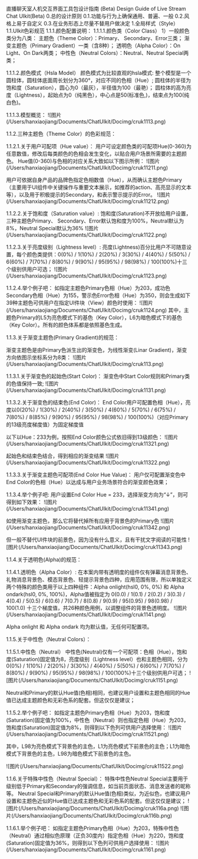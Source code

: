 直播聊天室人机交互界面工具包设计指南 (Beta)
Design Guide of Live Stream Chat UIkit(Beta)
0.总的设计原则
0.1.功能与行为上确保通用、普遍、一般
0.2.风格上易于自定义
0.3.在业务形态上尽量不替用户做决定
1.全局样式（Style）
1.1.UIkit色彩规范
1.1.1.颜色配置说明：
1.1.1.1.颜色类（Color Class）
1）一般颜色类分为八类：
主题色（Theme Color）：Primary、 Secondary、Error三类；
渐变主题色（Primary Gradient）一类（含8种）；
透明色（Alpha Color）：On Light、On Dark两类；
中性色（Neutral Colors）：Neutral、Neutral Special两类；

1.1.1.2.颜色模式（Hsla Model）
颜色模式为比较直观的hsla模式:
整个模型是一个圆柱体，圆柱体底面周长划分为360°，对应不同的色相（Hue）;
圆柱体的半径为饱和度（Saturation），圆心为0（最灰），半径值为100（最艳）；
圆柱体的高为亮度（Lightness），起始点为0（纯黑色），中心点是50(标准色,)，结束点为100(纯白色)。

1.1.1.3.模型概览：
![图片(/Users/hanxiaojiang/Documents/ChatUIkit/Docimg/cruk1113.png)

1.1.2.三种主题色（Theme Color）的色彩规范：

1.1.2.1.关于用户可配项（Hue value）：
用户可设定颜色类的可配项Hue(0-360)为任意数值，修改后每类颜色的色相会发生变化，以贴合用户场景所需要的主题颜色。
Hue值(0-360)与色相的对应关系大致如以下图示所例：
![图片(/Users/hanxiaojiang/Documents/ChatUIkit/Docimg/cruk11211.png)

用户可依据自身产品的品牌色指定色相数值（Hue），从而确认主题色Primary（主要用于UI组件中关键操作与重要文本展示，如推荐的action、高亮显示的文本等），以及用于积极提示的Secondary，和表示警示提示的Error。
![图片(/Users/hanxiaojiang/Documents/ChatUIkit/Docimg/cruk11212.png)

1.1.2.2.关于饱和度（Saturation value）:
饱和度(Saturation)不开放给用户设置，三种主题色Primary、 Secondary、Error默认饱和度为100%，Neutral默认为8%，Neutral Special默认为36% 
![图片(/Users/hanxiaojiang/Documents/ChatUIkit/Docimg/cruk1122.png)

1.1.2.3.关于亮度级别（Lightness level）:
亮度(Lightness)百分比用户不可随意设置，每个颜色类提供：0(0%) / 1(10%) / 2(20%) / 3(30%) / 4(40%) / 5(50%) / 6(60%) / 7(70%) / 8(80%) / 9(90%) / 95(95%) / 98(98%) / 100(100%)十三个级别供用户可选；
![图片(/Users/hanxiaojiang/Documents/ChatUIkit/Docimg/cruk1123.png)

1.1.2.4.举个例子吧：
如指定主题色Primary色相（Hue）为203，成功色Secondary色相（Hue）为155，警示色Error色相（Hue）为350，则会生成如下39种主题色可供用户在指定UI件块（View）颜色时使用： 
![图片(/Users/hanxiaojiang/Documents/ChatUIkit/Docimg/cruk1124.png)
其中，主题色Primary的L5为亮色模式下的基色（Key Color），L6为暗色模式下的基色（Key Color）。所有的颜色体系都是依照基色生成。

1.1.3.关于渐变主题色(Primary Gradient)的规范：

渐变主题色是由Primary色派生出的渐变色，为线性渐变(Linar Gradient)，渐变方向依图示坐标系分为8类： 
![图片(/Users/hanxiaojiang/Documents/ChatUIkit/Docimg/cruk113.png)

1.1.3.1.关于渐变色的起始色(Start Color)：
渐变色中Start Color规则和Primary类的色值保持一致;
![图片(/Users/hanxiaojiang/Documents/ChatUIkit/Docimg/cruk1131.png)

1.1.3.2.关于渐变色的结束色(End Color)：
End Color用户可配置色相（Hue），亮度以0(20%) / 1(30%) / 2(40%) / 3(50%) / 4(60%) / 5(70%) / 6(75%) / 7(80%) / 8(85%) / 9(90%) / 95(95%) / 98(98%) / 100(100%)（对应Primary的13级亮度梯度值）为固定梯度值

以下以Hue：233为例，按照End Color颜色公式依旧得到13级颜色： 
![图片(/Users/hanxiaojiang/Documents/ChatUIkit/Docimg/cruk11321.png)

起始色和结束色结合，得到相应的渐变结果 
![图片(/Users/hanxiaojiang/Documents/ChatUIkit/Docimg/cruk11322.png)

1.1.3.3.关于渐变主题色可配项(End Color Hue Value)：
用户仅可配置渐变色中End Color的色相（Hue）以达成与用户业务场景符合的渐变颜色效果；

1.1.3.4.举个例子吧:
用户设置End Color Hue = 233，选择渐变方向为“↓”，则可得到如下效果： 
![图片(/Users/hanxiaojiang/Documents/ChatUIkit/Docimg/cruk11341.png)

如使用渐变主题色，那么它将替代掉所有应用于背景色的Primary色 
![图片(/Users/hanxiaojiang/Documents/ChatUIkit/Docimg/cruk11342.png)

但一般不替代UI件块的前景色，因为没有什么意义，且有干扰文字阅读的可能性
![图片(/Users/hanxiaojiang/Documents/ChatUIkit/Docimg/cruk11343.png)

1.1.4.关于透明色(Alpha)的规范：

1.1.4.1.透明色（Alpha Color）:
在本案内带有透明度的组件仅有弹幕消息背景色、礼物消息背景色、模态背景色、轻提示背景色四种，应用范围有限，所以单独定义两个特殊的颜色类用于以上四种组件：Alpha onlight(hsl0, 0%, 0%) 和 Alpha ondark(hsl0, 0%, 100%)，Alpha值被指定为 0(0.0) / 1(0.1) / 2(0.2) / 3(0.3) / 4(0.4) / 5(0.5) / 6(0.6) / 7(0.7) / 8(0.8) / 9(0.9) / 95(0.95) / 98(0.98) / 100(1.0) 十三个梯度值，共26种颜色用例，以调整组件的背景色透明度。 
![图片(/Users/hanxiaojiang/Documents/ChatUIkit/Docimg/cruk1141.png)

Alpha onlight 和 Alpha ondark 均为默认值，无任何可配置项。



1.1.5.关于中性色（Neutral Colors）：

1.1.5.1.中性色（Neutral）
中性色(Neutral)仅有一个可配项：色相（Hue），饱和度(Saturation)固定值为8，亮度级别（Lightness level）也和主题色相同，分为0(0%) / 1(10%) / 2(20%) / 3(30%) / 4(40%) / 5(50%) / 6(60%) / 7(70%) / 8(80%) / 9(90%) / 95(95%) / 98(98%) / 100(100%)十三个级别供用户可选；
![图片(/Users/hanxiaojiang/Documents/ChatUIkit/Docimg/cruk1151.png)

Neutral和Primary的默认Hue值(色相)相同，也建议用户设置和主题色相同的Hue值已达成主题颜色和无彩色系的配套。但这仅仅是建议； 

1.1.5.2.举个例子吧：
如指定主题色Primary色相（Hue）为203，饱和度(Saturation)固定值为100%，中性色（Neutral）则也指定色相（Hue）为203，饱和度(Saturation)固定值为8%，则得到以下色列可供用户选择使用： 
![图片(/Users/hanxiaojiang/Documents/ChatUIkit/Docimg/cruk11521.png)

其中，L98为亮色模式下背景色的主色，L1为亮色模式下前景色的主色；L1为暗色模式下背景色的主色，L98为暗色模式下前景色的主色。
 
![图片(/Users/hanxiaojiang/Documents/ChatUIkit/Docimg/cruk11522.png)

1.1.6.关于特殊中性色（Neutral Special）：
特殊中性色Neutral Special主要用于级别低于Primary和Secondary的强调信息，如当前页面状态、消息发送者的昵称等。
Neutral Special和Primary的默认Hue值(色相)类似，为近似色，也建议用户设置和主题色近似的Hue值已达成主题色和无彩色系的配套。但这仅仅是建议；
![图片(/Users/hanxiaojiang/Documents/ChatUIkit/Docimg/cruk116a.png)
![图片(/Users/hanxiaojiang/Documents/ChatUIkit/Docimg/cruk116b.png)

1.1.6.1.举个例子吧：
如指定主题色Primary色相（Hue）为203，特殊中性色（Neutral）通过相似色原理（正负30度内）指定色相（Hue）为220，饱和度(Saturation)固定值为36%，则得到以下色列可供用户选择使用： 
![图片(/Users/hanxiaojiang/Documents/ChatUIkit/Docimg/cruk1161.png)
